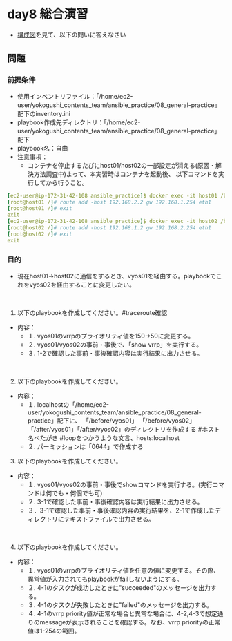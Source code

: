 
# day8 総合演習

- [構成図](https://docs.google.com/presentation/d/1Z5oyxRJH1G_lImkciK9mhdvWkzOOvG4Z/edit?usp=sharing&ouid=110508462132118985202&rtpof=true&sd=true)を見て、以下の問いに答えなさい

## 問題 

### 前提条件
- 使用インベントリファイル：「/home/ec2-user/yokogushi_contents_team/ansible_practice/08_general-practice」配下のinventory.ini
- playbook作成先ディレクトリ：「/home/ec2-user/yokogushi_contents_team/ansible_practice/08_general-practice」配下
- playbook名：自由
- 注意事項：
  - コンテナを停止するたびにhost01/host02の一部設定が消える(原因・解決方法調査中)よって、本実習時はコンテナを起動後、
    以下コマンドを実行してから行うこと。
```yaml
[ec2-user@ip-172-31-42-108 ansible_practice]$ docker exec -it host01 /bin/bash
[root@host01 /]# route add -host 192.168.2.2 gw 192.168.1.254 eth1
[root@host01 /]# exit
exit
[ec2-user@ip-172-31-42-108 ansible_practice]$ docker exec -it host02 /bin/bash
[root@host02 /]# route add -host 192.168.1.2 gw 192.168.2.254 eth1
[root@host02 /]# exit
exit
```


### 目的
- 現在host01→host02に通信をするとき、vyos01を経由する。playbookでこれをvyos02を経由することに変更したい。

<br>

1. 以下のplaybookを作成してください。#traceroute確認
- 内容：
  - １. vyos01のvrrpのプライオリティ値を150→50に変更する。
  - ２. vyos01/vyos02の事前・事後で、「show vrrp」を実行する。
  - ３. 1-2で確認した事前・事後確認内容は実行結果に出力させる。
 
<br>

2. 以下のplaybookを作成してください。
- 内容：
  - １. localhostの「/home/ec2-user/yokogushi_contents_team/ansible_practice/08_general-practice」配下に、
        「/before/vyos01」 「/before/vyos02」「/after/vyos01」「/after/vyos02」のディレクトリを作成する #ホスト名べたがき #loopをつかうような文言、hosts:localhost
  - ２. パーミッションは「0644」で作成する

3. 以下のplaybookを作成してください。
- 内容：
  - １. vyos01/vyos02の事前・事後でshowコマンドを実行する。(実行コマンドは何でも・何個でも可)
  - ２. 3-1で確認した事前・事後確認内容は実行結果に出力させる。
  - ３．3-1で確認した事前・事後確認内容の実行結果を、2-1で作成したディレクトリにテキストファイルで出力させる。

<br>

4. 以下のplaybookを作成してください。
- 内容：
  - １. vyos01のvrrpのプライオリティ値を任意の値に変更する。その際、異常値が入力されてもplaybookがfailしないようにする。
  - ２. 4-1のタスクが成功したときに"succeeded"のメッセージを出力する。
  - ３. 4-1のタスクが失敗したときに"failed"のメッセージを出力する。
  - ４. 4-1のvrrp priority値が正常な場合と異常な場合に、4-2,4-3で想定通りのmessageが表示されることを確認する。なお、vrrp priorityの正常値は1-254の範囲。
